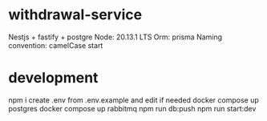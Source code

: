 # withdrawal-service

Nestjs + fastify + postgre
Node: 20.13.1 LTS
Orm: prisma
Naming convention: camelCase
start

# development

npm i
create .env from .env.example and edit if needed
docker compose up postgres
docker compose up rabbitmq
npm run db:push
npm run start:dev
